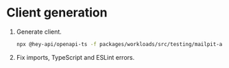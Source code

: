 # Client generation

1. Generate client.

    ```bash
    npx @hey-api/openapi-ts -f packages/workloads/src/testing/mailpit-api/config.ts
    ```

2. Fix imports, TypeScript and ESLint errors.
